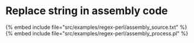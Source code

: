 # Replace string in assembly code

{% embed include file="src/examples/regex-perl/assembly_source.txt" %}
{% embed include file="src/examples/regex-perl/assembly_process.pl" %}



